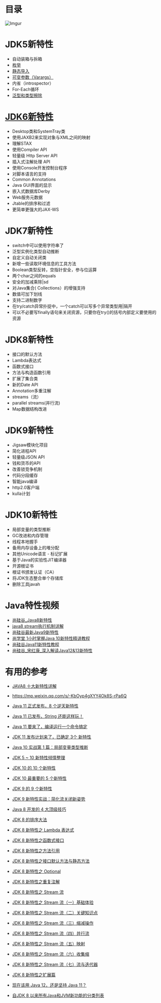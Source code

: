 
# 目录
![Imgur](https://lh3.googleusercontent.com/4wPdQjnamcxPwcmGKLmPeZ8zxEk916vG36bwdx5uk17OWuwTWOGHPJRjs3Lo21rHA5AgyuzWVvLT_5VSIBRpWbqSRpEgJTQH1RrtHsCPv7X1vJ-fEeFq_di0mfQduavoOglhfMivq6WnMjVtMXcwppePI7RTtX6C2J8lBtYldY7FhqwjV5XmI9DNKfmsv4ISQ_DbYu0FhiHn5yMeb4RZYmncBV7t7oNrt2zgKR5xPU3Oo2Gbu0jzzSEG09OyovaSlx_L56iw6nB6yc-5EefuYv3344aqsp061sBtjyWMuHs43fnD1UBiodXKyj84bauQUJLPr2GA5a__VUiRNDivHsONtW47c0M-8QkktOFOKsRX7_r_Y5WdYKA7XQDCY6gs7g4minKHHq8BEcTmuIKqllvlQCRsGEdw87ATEgz9HFEKfJ78-dMcxIQ9m561si7ONovZS_K2UAe4ph965xYyQ8dGWgeic1DQrE073zX1ICNKPbltolzGHG6WU8Q8qTUVnolnGfidq-qki_vv96bdO088Yz_FZKD7sc6BiTlBvyU8MVJUuZivUEjGpWiBaCxoBTc3gkx2dXiBnPSaSiKf5ujfLJXqaoTyNh_iJfzC9VljhgLTvPYcoap8osLktuUzBF07NIeezXOssziofYTCWlw=w540-h783-no)


# JDK5新特性

* 自动装箱与拆箱
* [枚举](https://mp.weixin.qq.com/s?__biz=MzI3NzE0NjcwMg==&mid=402247345&idx=1&sn=a0e1f8cc739dd8cf96ede6ec5181d244&chksm=7967d3904e105a867b1d737bc64e526756125ced5f33cc9a9b35064228f639e391d024e3abde&scene=21#wechat_redirect)
* [静态导入](https://zhuanlan.zhihu.com/p/35756938)
* [可变参数（Varargs）](https://www.cnblogs.com/lanxuezaipiao/p/3190673.html)
* 内省（introspector）
* For-Each循环
* [泛型和类型擦除](https://www.jianshu.com/p/1b5a6ecd1bdf)

# [JDK6新特性](https://www.cnblogs.com/peter1018/p/9165101.html)

* Desktop类和SystemTray类
* 使用JAXB2来实现对象与XML之间的映射
* 理解STAX
* 使用Compiler API
* 轻量级 Http Server API
* 插入式注解处理 API
* 使用Console开发控制台程序
* 对脚本语言的支持
* Common Annotations
* Java GUI界面的显示
* 嵌入式数据库Derby
* Web服务元数据
* Jtable的排序和过滤
* 更简单更强大的JAX-WS

# JDK7新特性

* switch中可以使用字符串了
* 泛型实例化类型自动推断
* 自定义自动关闭类
* 新增一些读取环境信息的工具方法
* Boolean类型反转，空指针安全，参与位运算
* 两个char之间的equals
* 安全的加减乘除|sd
* 对Java集合( Collections）的增强支持
* 数值可加下划线
* 支持二进制数字
* 在try/catch异常扑捉中，一个catch可以写多个异常类型用|隔开
* 可以不必要写finally语句来关闭资源，只要你在try()的括号内部定义要使用的资源

# JDK8新特性

* 接口的默认方法
* Lambda表达式
* 函数式接口
* 方法与构造函数引用
* 扩展了集合类
* 新的Date API
* Annotation多重注解
* streams（流）
* parallel streams(并行流)
* Map数据结构改进

# JDK9新特性

* Jigsaw模块化项目
* 简化进程API
* 轻量级JSON API
* 钱和货币的API
* 改善锁竞争机制
* 代码分段缓存
* 智能java编译
* http2.0客户端
* kulla计划

# JDK10新特性

* 局部变量的类型推断
* GC改进和内存管理
* 线程本地握手
* 备用内存设备上的堆分配
* 其他Unicode语言 - 标记扩展
* 基于Java的实验性JIT编译器
* 开源根证书
* 根证书颁发认证（CA）
* 将JDK生态整合单个存储库
* 删除工具javah


# Java特性视频

* [尚硅谷_Java8新特性](https://www.bilibili.com/video/av35195879/?spm_id_from=333.788.videocard.6)
* [java8 stream执行机制详解](https://www.bilibili.com/video/av63582848?from=search&seid=9591105149997618327)
* [尚硅谷最新Java9新特性](https://www.bilibili.com/video/av44816282?from=search&seid=408333174116208008)
* [尚学堂 1小时掌握Java 10新特性精讲教程](https://www.bilibili.com/video/av44822559?from=search&seid=3355280219283215777)
* [尚硅谷Java11新特性教程](https://www.bilibili.com/video/av41747262?from=search&seid=213230975773551122)
* [尚硅谷_宋红康_深入解读Java12&13新特性](https://www.bilibili.com/video/av68735735?from=search&seid=9330855572098463105)


# 有用的参考
* [JAVA8 十大新特性详解](https://www.jb51.net/article/48304.htm)

* https://mp.weixin.qq.com/s/-KbOyp4gXYY4Ok8S-rPa6Q


* [Java 11 正式发布，8 个逆天新特性](https://mp.weixin.qq.com/s/SXEqAmfbmK4NklihukbE-Q)

* [Java 11 已发布，String 还能这样玩！](https://mp.weixin.qq.com/s/OZKvkG5OhMXf4lTklZQzGQ)
* [Java 11 要来了，编译运行一个命令搞定](https://mp.weixin.qq.com/s/KkOaWos332gjMpD5zts4YQ)
* [JDK 11 发布计划来了，已确定 3个 新特性](https://mp.weixin.qq.com/s/otydsSk3oqxxFf01Rka7Sg)
* [Java 10 实战第 1 篇：局部变量类型推断](https://mp.weixin.qq.com/s/4zUtQPUn5LYw43IRLm0Dwg)
* [JDK 5 ~ 10 新特性倾情整理](https://mp.weixin.qq.com/s/Q-09zfXxgcOSmjIQ2zv7gQ)
* [JDK 10 的 10 个新特性](https://mp.weixin.qq.com/s/-xJ5U7i69KKl-Uc5POzAjg)
* [JDK 10 最重要的 5 个新特性](https://mp.weixin.qq.com/s/MWWFrL-56aGfkmsLIOWJ6A)
* [JDK 9 的 9 个新特性](https://mp.weixin.qq.com/s/Dl8Czb1zHph6XFRYpRMM2A)
* [JDK 9 新特性实战：简化流关闭新姿势](https://mp.weixin.qq.com/s/Ni_JsLMBXGe2_HhVOPxW1w)
* [Java 8 开发的 4 大顶级技巧](https://mp.weixin.qq.com/s/xPljAG0leo6ofLsfQWCbzg)
* [JDK 8 的排序大法](https://mp.weixin.qq.com/s/GKq8cgAonv91iqplspxfwg)
* [JDK 8 新特性之 Lambda 表达式](https://mp.weixin.qq.com/s/C2Pxkx3mPx4MbkdXo6kinQ)
* [JDK 8 新特性之函数式接口](https://mp.weixin.qq.com/s/nC3f17zZlXC08XNJWA-FBw)
* [JDK 8 新特性之方法引用](https://mp.weixin.qq.com/s/--PKabEKxwuWuSvl3wwirg)
* [JDK 8 新特性之接口默认方法与静态方法](https://mp.weixin.qq.com/s/_V6oyDle4PrpzL65x_8K5w)
* [JDK 8 新特性之 Optional](https://mp.weixin.qq.com/s/uXw4eTZqLfj871FlciPh6Q)
* [JDK 8 新特性之重复注解](https://mp.weixin.qq.com/s/z3rZrCAj3Byx7qA5X67sOg)
* [JDK 8 新特性之 Stream 流](https://mp.weixin.qq.com/s/zGj3K35WU4UxvqIDcmCwQQ)
* [JDK 8 新特性之 Stream 流（一）基础体验](https://mp.weixin.qq.com/s/J69Sgju6XI3Q8JArnJBg6g)
* [JDK 8 新特性之 Stream 流（二）关键知识点](https://mp.weixin.qq.com/s/CPHc9jEcKohstcplY9_zDw)
* [JDK 8 新特性之 Stream 流（三）缩减操作](https://mp.weixin.qq.com/s/-xwpeFs0CoCYWSXLJ1pRiQ)
* [JDK 8 新特性之 Stream 流（四）并行流](https://mp.weixin.qq.com/s/Qdg01y9vTGucSfcglyyHVQ)
* [JDK 8 新特性之 Stream 流（五）映射](https://mp.weixin.qq.com/s/1ETiwxHpuXifJBjgOieeaA)
* [JDK 8 新特性之 Stream 流（六）收集缩](https://mp.weixin.qq.com/s/fX_qBZHhDDS-i_J9KEe6KQ)
* [JDK 8 新特性之 Stream 流（七）流与迭代器](https://mp.weixin.qq.com/s/h1kUcyOIillMP4Qn4QO-Ig)
* [JDK 8 新特性之扩展篇](https://mp.weixin.qq.com/s/N6svSAP9_pVs5oc4tYxXwA)
* [现在该用 Java 12，还是坚持 Java 11？](https://mp.weixin.qq.com/s/3fPe5p5mc_nCe5BFQ4dQlQ)
* [自JDK 8 以来所有Java和JVM新功能的分类列表](https://blog.csdn.net/weixin_42784331/article/details/87897842)
